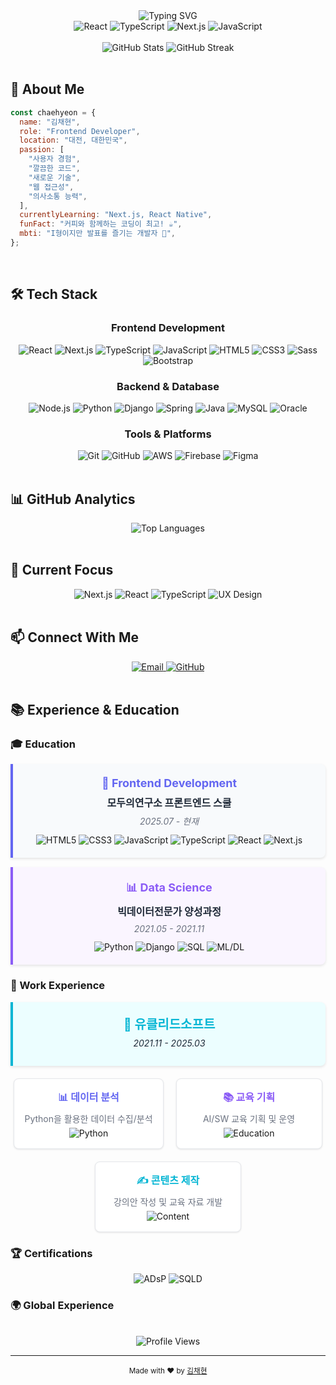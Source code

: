 <div align="center">
  <img src="https://readme-typing-svg.herokuapp.com?font=Fira+Code&weight=500&size=26&pause=1000&color=6366F1&center=true&vCenter=true&width=400&lines=Hello%2C+I'm+Chaehyeon+%F0%9F%91%8B;Frontend+Developer+%F0%9F%92%BB" alt="Typing SVG" />
</div>

<div align="center">
  <img src="https://img.shields.io/badge/React-20232A?style=for-the-badge&logo=react&logoColor=61DAFB" alt="React" />
  <img src="https://img.shields.io/badge/TypeScript-007ACC?style=for-the-badge&logo=typescript&logoColor=white" alt="TypeScript" />
  <img src="https://img.shields.io/badge/Next.js-000000?style=for-the-badge&logo=next.js&logoColor=white" alt="Next.js" />
  <img src="https://img.shields.io/badge/JavaScript-F7DF1E?style=for-the-badge&logo=javascript&logoColor=black" alt="JavaScript" />
</div>

<br/>

<div align="center">
  <img src="https://github-readme-stats.vercel.app/api?username=chaehyeon119&show_icons=true&theme=radical&hide_border=true&bg_color=0D1117&title_color=6366F1&text_color=FFFFFF&icon_color=6366F1" alt="GitHub Stats" />
  <img src="https://github-readme-streak-stats.herokuapp.com/?user=chaehyeon119&theme=radical&hide_border=true&background=0D1117&stroke=6366F1&ring=6366F1&fire=6366F1&currStreakNum=FFFFFF&currStreakLabel=6366F1&sideNums=FFFFFF&sideLabels=6366F1&dates=6366F1" alt="GitHub Streak" />
</div>

<br/>

## 🚀 About Me

```javascript
const chaehyeon = {
  name: "김채현",
  role: "Frontend Developer",
  location: "대전, 대한민국",
  passion: [
    "사용자 경험",
    "깔끔한 코드",
    "새로운 기술",
    "웹 접근성",
    "의사소통 능력",
  ],
  currentlyLearning: "Next.js, React Native",
  funFact: "커피와 함께하는 코딩이 최고! ☕",
  mbti: "I형이지만 발표를 즐기는 개발자 🌟",
};
```

<br/>

## 🛠️ Tech Stack

<div align="center">
  <h3>Frontend Development</h3>
  <img src="https://img.shields.io/badge/React-20232A?style=for-the-badge&logo=react&logoColor=61DAFB" alt="React" />
  <img src="https://img.shields.io/badge/Next.js-000000?style=for-the-badge&logo=next.js&logoColor=white" alt="Next.js" />
  <img src="https://img.shields.io/badge/TypeScript-007ACC?style=for-the-badge&logo=typescript&logoColor=white" alt="TypeScript" />
  <img src="https://img.shields.io/badge/JavaScript-F7DF1E?style=for-the-badge&logo=javascript&logoColor=black" alt="JavaScript" />
  <img src="https://img.shields.io/badge/HTML5-E34F26?style=for-the-badge&logo=html5&logoColor=white" alt="HTML5" />
  <img src="https://img.shields.io/badge/CSS3-1572B6?style=for-the-badge&logo=css3&logoColor=white" alt="CSS3" />
  <img src="https://img.shields.io/badge/Sass-CC6699?style=for-the-badge&logo=sass&logoColor=white" alt="Sass" />
  <img src="https://img.shields.io/badge/Bootstrap-563D7C?style=for-the-badge&logo=bootstrap&logoColor=white" alt="Bootstrap" />
</div>

<div align="center">
  <h3>Backend & Database</h3>
  <img src="https://img.shields.io/badge/Node.js-43853D?style=for-the-badge&logo=node.js&logoColor=white" alt="Node.js" />
  <img src="https://img.shields.io/badge/Python-3776AB?style=for-the-badge&logo=python&logoColor=white" alt="Python" />
  <img src="https://img.shields.io/badge/Django-092E20?style=for-the-badge&logo=django&logoColor=white" alt="Django" />
  <img src="https://img.shields.io/badge/Spring-6DB33F?style=for-the-badge&logo=spring&logoColor=white" alt="Spring" />
  <img src="https://img.shields.io/badge/Java-ED8B00?style=for-the-badge&logo=openjdk&logoColor=white" alt="Java" />
  <img src="https://img.shields.io/badge/MySQL-4479A1?style=for-the-badge&logo=mysql&logoColor=white" alt="MySQL" />
  <img src="https://img.shields.io/badge/Oracle-F80000?style=for-the-badge&logo=oracle&logoColor=white" alt="Oracle" />
</div>

<div align="center">
  <h3>Tools & Platforms</h3>
  <img src="https://img.shields.io/badge/Git-F05032?style=for-the-badge&logo=git&logoColor=white" alt="Git" />
  <img src="https://img.shields.io/badge/GitHub-100000?style=for-the-badge&logo=github&logoColor=white" alt="GitHub" />
  <img src="https://img.shields.io/badge/AWS-232F3E?style=for-the-badge&logo=amazon-aws&logoColor=white" alt="AWS" />
  <img src="https://img.shields.io/badge/Firebase-FFCA28?style=for-the-badge&logo=firebase&logoColor=black" alt="Firebase" />
  <img src="https://img.shields.io/badge/Figma-F24E1E?style=for-the-badge&logo=figma&logoColor=white" alt="Figma" />
</div>

<br/>

## 📊 GitHub Analytics

<div align="center">
  <img src="https://github-readme-stats.vercel.app/api/top-langs/?username=chaehyeon119&layout=compact&theme=radical&hide_border=true&bg_color=0D1117&title_color=6366F1&text_color=FFFFFF" alt="Top Languages" />
</div>

<br/>

## 🎯 Current Focus

<div align="center">
  <img src="https://img.shields.io/badge/Next.js-000000?style=for-the-badge&logo=next.js&logoColor=white" alt="Next.js" />
  <img src="https://img.shields.io/badge/React-20232A?style=for-the-badge&logo=react&logoColor=61DAFB" alt="React" />
  <img src="https://img.shields.io/badge/TypeScript-007ACC?style=for-the-badge&logo=typescript&logoColor=white" alt="TypeScript" />
  <img src="https://img.shields.io/badge/UX-FF6B6B?style=for-the-badge&logo=figma&logoColor=white" alt="UX Design" />
</div>

<br/>

## 📫 Connect With Me

<div align="center">
  <a href="mailto:chkim.dev@gmail.com">
    <img src="https://img.shields.io/badge/Email-D14836?style=for-the-badge&logo=gmail&logoColor=white" alt="Email" />
  </a>
  <a href="https://github.com/chdev-kr">
    <img src="https://img.shields.io/badge/GitHub-100000?style=for-the-badge&logo=github&logoColor=white" alt="GitHub" />
  </a>

</div>

<br/>

## 📚 Experience & Education

### 🎓 Education

<div align="center">
  <div style="background: #f8fafc; border-left: 4px solid #6366F1; padding: 20px; border-radius: 0 8px 8px 0; margin: 15px 0; box-shadow: 0 2px 4px rgba(0,0,0,0.1);">
    <h3 style="margin: 0; color: #6366F1; font-size: 18px;">🎨 Frontend Development</h3>
    <h4 style="margin: 8px 0; color: #1f2937; font-size: 16px;">모두의연구소 프론트엔드 스쿨</h4>
    <p style="margin: 5px 0; color: #6b7280; font-size: 14px;"><em>2025.07 - 현재</em></p>
    <div style="margin-top: 12px;">
      <img src="https://img.shields.io/badge/HTML5-E34F26?style=flat&logo=html5&logoColor=white" alt="HTML5" />
      <img src="https://img.shields.io/badge/CSS3-1572B6?style=flat&logo=css3&logoColor=white" alt="CSS3" />
      <img src="https://img.shields.io/badge/JavaScript-F7DF1E?style=flat&logo=javascript&logoColor=black" alt="JavaScript" />
      <img src="https://img.shields.io/badge/TypeScript-007ACC?style=flat&logo=typescript&logoColor=white" alt="TypeScript" />
      <img src="https://img.shields.io/badge/React-20232A?style=flat&logo=react&logoColor=61DAFB" alt="React" />
      <img src="https://img.shields.io/badge/Next.js-000000?style=flat&logo=next.js&logoColor=white" alt="Next.js" />
    </div>
  </div>
</div>

<div align="center">
  <div style="background: #faf5ff; border-left: 4px solid #8B5CF6; padding: 20px; border-radius: 0 8px 8px 0; margin: 15px 0; box-shadow: 0 2px 4px rgba(0,0,0,0.1);">
    <h3 style="margin: 0; color: #8B5CF6; font-size: 18px;">📊 Data Science</h3>
    <h4 style="margin: 8px 0; color: #1f2937; font-size: 16px;">빅데이터전문가 양성과정</h4>
    <p style="margin: 5px 0; color: #6b7280; font-size: 14px;"><em>2021.05 - 2021.11</em></p>
    <div style="margin-top: 12px;">
      <img src="https://img.shields.io/badge/Python-3776AB?style=flat&logo=python&logoColor=white" alt="Python" />
      <img src="https://img.shields.io/badge/Django-092E20?style=flat&logo=django&logoColor=white" alt="Django" />
      <img src="https://img.shields.io/badge/SQL-4479A1?style=flat&logo=mysql&logoColor=white" alt="SQL" />
      <img src="https://img.shields.io/badge/ML/DL-FF6B6B?style=flat&logo=tensorflow&logoColor=white" alt="ML/DL" />
    </div>
  </div>
</div>

### 💼 Work Experience

<div align="center">
  <div style="background: #ecfeff; border-left: 4px solid #06B6D4; padding: 20px; border-radius: 0 8px 8px 0; margin: 15px 0; box-shadow: 0 2px 4px rgba(0,0,0,0.1);">
    <h2 style="margin: 0; color: #06B6D4; font-size: 20px;">🏢 유클리드소프트</h2>
    <p style="margin: 8px 0; color: #1f2937; font-size: 14px;"><em>2021.11 - 2025.03</em></p>
  </div>
</div>

<div align="center">
  <div style="display: flex; justify-content: center; gap: 20px; margin: 20px 0; flex-wrap: wrap;">
    <div style="background: white; border: 1px solid #e5e7eb; border-radius: 8px; padding: 16px; box-shadow: 0 1px 3px rgba(0,0,0,0.1); min-width: 200px; flex: 0 1 auto;">
      <h4 style="margin: 0 0 8px 0; color: #6366F1; font-size: 16px;">📊 데이터 분석</h4>
      <p style="margin: 5px 0; font-size: 14px; color: #6b7280;">Python을 활용한 데이터 수집/분석</p>
      <img src="https://img.shields.io/badge/Python-3776AB?style=flat&logo=python&logoColor=white" alt="Python" />
    </div>
    <div style="background: white; border: 1px solid #e5e7eb; border-radius: 8px; padding: 16px; box-shadow: 0 1px 3px rgba(0,0,0,0.1); min-width: 200px; flex: 0 1 auto;">
      <h4 style="margin: 0 0 8px 0; color: #8B5CF6; font-size: 16px;">📚 교육 기획</h4>
      <p style="margin: 5px 0; font-size: 14px; color: #6b7280;">AI/SW 교육 기획 및 운영</p>
      <img src="https://img.shields.io/badge/Education-4A90E2?style=flat&logo=book&logoColor=white" alt="Education" />
    </div>
    <div style="background: white; border: 1px solid #e5e7eb; border-radius: 8px; padding: 16px; box-shadow: 0 1px 3px rgba(0,0,0,0.1); min-width: 200px; flex: 0 1 auto;">
      <h4 style="margin: 0 0 8px 0; color: #06B6D4; font-size: 16px;">✍️ 콘텐츠 제작</h4>
      <p style="margin: 5px 0; font-size: 14px; color: #6b7280;">강의안 작성 및 교육 자료 개발</p>
      <img src="https://img.shields.io/badge/Content-FF6B6B?style=flat&logo=markdown&logoColor=white" alt="Content" />
    </div>
  </div>
</div>

### 🏆 Certifications

<div align="center">
  <img src="https://img.shields.io/badge/ADsP-데이터분석_준전문가-4A90E2?style=for-the-badge&logo=chart-line&logoColor=white" alt="ADsP" />
  <img src="https://img.shields.io/badge/SQLD-SQL_전문가-4479A1?style=for-the-badge&logo=mysql&logoColor=white" alt="SQLD" />
</div>

### 🌍 Global Experience

<div align="center">
  
</div>

<br/>

<div align="center">
  <img src="https://komarev.com/ghpvc/?username=chaehyeon119&style=flat-square&color=6366F1" alt="Profile Views" />
</div>

---

<div align="center">
  <sub>Made with ❤️ by <a href="https://github.com/chdev-kr">김채현</a></sub>
</div>
